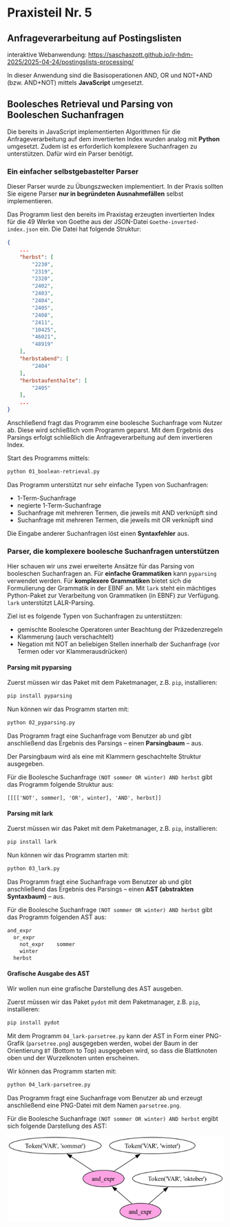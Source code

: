 # Praxisteil Nr. 5

## Anfrageverarbeitung auf Postingslisten

interaktive Webanwendung: https://saschaszott.github.io/ir-hdm-2025/2025-04-24/postingslists-processing/

In dieser Anwendung sind die Basisoperationen AND, OR und NOT+AND (bzw. AND+NOT) mittels **JavaScript** umgesetzt.

## Boolesches Retrieval und Parsing von Booleschen Suchanfragen

Die bereits in JavaScript implementierten Algorithmen für die Anfrageverarbeitung auf dem invertierten Index wurden analog mit **Python** umgesetzt. Zudem ist es erforderlich komplexere Suchanfragen zu unterstützen. Dafür wird ein Parser benötigt.

### Ein einfacher selbstgebastelter Parser

Dieser Parser wurde zu Übungszwecken implementiert. In der Praxis sollten Sie eigene Parser **nur in begründeten Ausnahmefällen** selbst implementieren.

Das Programm liest den bereits im Praxistag erzeugten invertierten Index für die 49 Werke von Goethe aus der JSON-Datei `Goethe-inverted-index.json` ein. Die Datei hat folgende Struktur:

```json
{
    ...
    "herbst": [
        "2230",
        "2319",
        "2320",
        "2402",
        "2403",
        "2404",
        "2405",
        "2408",
        "2411",
        "10425",
        "46021",
        "48919"
    ],
    "herbstabend": [
        "2404"
    ],
    "herbstaufenthalte": [
        "2405"
    ],
    ...
}
```

Anschließend fragt das Programm eine boolesche Suchanfrage vom Nutzer ab. Diese wird schließlich vom Programm geparst. Mit dem Ergebnis des Parsings erfolgt schließlich die Anfrageverarbeitung auf dem invertieren Index.

Start des Programms mittels:

```sh
python 01_boolean-retrieval.py
```

Das Programm unterstützt nur sehr einfache Typen von Suchanfragen:

* 1-Term-Suchanfrage
* negierte 1-Term-Suchanfrage
* Suchanfrage mit mehreren Termen, die jeweils mit AND verknüpft sind
* Suchanfrage mit mehreren Termen, die jeweils mit OR verknüpft sind

Die Eingabe anderer Suchanfragen löst einen **Syntaxfehler** aus.

### Parser, die komplexere boolesche Suchanfragen unterstützen

Hier schauen wir uns zwei erweiterte Ansätze für das Parsing von booleschen Suchanfragen an. Für **einfache Grammatiken** kann `pyparsing` verwendet werden. Für **komplexere Grammatiken** bietet sich die Formulierung der Grammatik in der EBNF an. Mit `lark` steht ein mächtiges Python-Paket zur Verarbeitung von Grammatiken (in EBNF) zur Verfügung. `lark` unterstützt LALR-Parsing.

Ziel ist es folgende Typen von Suchanfragen zu unterstützen:

* gemischte Boolesche Operatoren unter Beachtung der Präzedenzregeln
* Klammerung (auch verschachtelt)
* Negation mit NOT an beliebigen Stellen innerhalb der Suchanfrage (vor Termen oder vor Klammerausdrücken)

#### Parsing mit pyparsing

Zuerst müssen wir das Paket mit dem Paketmanager, z.B. `pip`, installieren:

```sh
pip install pyparsing
```

Nun können wir das Programm starten mit:

```sh
python 02_pyparsing.py
```

Das Programm fragt eine Suchanfrage vom Benutzer ab und gibt anschließend das Ergebnis des Parsings – einen **Parsingbaum** – aus.

Der Parsingbaum wird als eine mit Klammern geschachtelte Struktur ausgegeben.

Für die Boolesche Suchanfrage `(NOT sommer OR winter) AND herbst` gibt das Programm folgende Struktur aus:

```
[[[['NOT', sommer], 'OR', winter], 'AND', herbst]]
```

#### Parsing mit lark

Zuerst müssen wir das Paket mit dem Paketmanager, z.B. `pip`, installieren:

```sh
pip install lark
```

Nun können wir das Programm starten mit:

```sh
python 03_lark.py
```

Das Programm fragt eine Suchanfrage vom Benutzer ab und gibt anschließend das Ergebnis des Parsings – einen **AST (abstrakten Syntaxbaum)** – aus.

Für die Boolesche Suchanfrage `(NOT sommer OR winter) AND herbst` gibt das Programm folgenden AST aus:

```
and_expr
  or_expr
    not_expr    sommer
    winter
  herbst
```

#### Grafische Ausgabe des AST

Wir wollen nun eine grafische Darstellung des AST ausgeben.

Zuerst müssen wir das Paket `pydot` mit dem Paketmanager, z.B. `pip`, installieren:

```sh
pip install pydot 
```

Mit dem Programm `04_lark-parsetree.py` kann der AST in Form einer PNG-Grafik (`parsetree.png`) ausgegeben werden, wobei der Baum in der Orientierung `BT` (Bottom to Top) ausgegeben wird, so dass die Blattknoten oben und der Wurzelknoten unten erscheinen.

Wir können das Programm starten mit:

```sh
python 04_lark-parsetree.py
```

Das Programm fragt eine Suchanfrage vom Benutzer ab und erzeugt anschließend eine PNG-Datei mit dem Namen `parsetree.png`.

Für die Boolesche Suchanfrage `(NOT sommer OR winter) AND herbst` ergibt sich folgende Darstellung des AST:

![Abstract Syntax Tree (AST)](parsetree.png)
